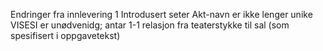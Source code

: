 Endringer fra innlevering 1
Introdusert seter
Akt-navn er ikke lenger unike
VISESI er unødvenidg; antar 1-1 relasjon fra teaterstykke til sal (som spesifisert i oppgavetekst)